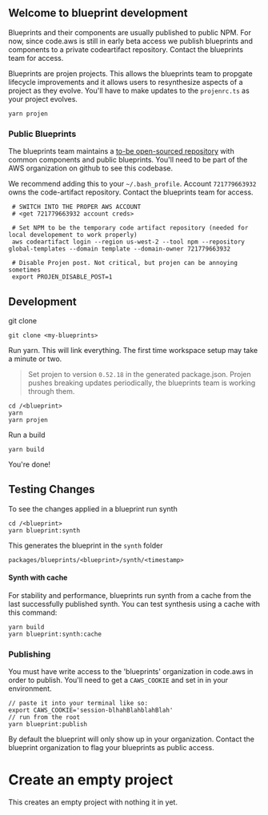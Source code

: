 ## Welcome to blueprint development

Blueprints and their components are usually published to public NPM. For now, since code.aws is
still in early beta access we publish blueprints and components to a private codeartifact
repository. Contact the blueprints team for access.

Blueprints are projen projects. This allows the blueprints team to propgate lifecycle improvements
and it allows users to resynthesize aspects of a project as they evolve. You'll have to make updates
to the `projenrc.ts` as your project evolves.

```
yarn projen
```

### Public Blueprints

The blueprints team maintains a
[to-be open-sourced repository](https://github.com/aws/caws-blueprints/blob/main/README.md) with
common components and public blueprints. You'll need to be part of the AWS organization on github to
see this codebase.

We recommend adding this to your `~/.bash_profile`. Account `721779663932` owns the code-artifact
repository. Contact the blueprints team for access.

```
 # SWITCH INTO THE PROPER AWS ACCOUNT
 # <get 721779663932 account creds>

 # Set NPM to be the temporary code artifact repository (needed for local developement to work properly)
 aws codeartifact login --region us-west-2 --tool npm --repository global-templates --domain template --domain-owner 721779663932

 # Disable Projen post. Not critical, but projen can be annoying sometimes
 export PROJEN_DISABLE_POST=1
```

## Development

git clone

```
git clone <my-blueprints>
```

Run yarn. This will link everything. The first time workspace setup may take a minute or two.

> Set projen to version `0.52.18` in the generated package.json. Projen pushes breaking updates
> periodically, the blueprints team is working through them.

```
cd /<blueprint>
yarn
yarn projen
```

Run a build

```
yarn build
```

You're done!

## Testing Changes

To see the changes applied in a blueprint run synth

```
cd /<blueprint>
yarn blueprint:synth
```

This generates the blueprint in the `synth` folder

```
packages/blueprints/<blueprint>/synth/<timestamp>
```

#### Synth with cache

For stability and performance, blueprints run synth from a cache from the last successfully
published synth. You can test synthesis using a cache with this command:

```
yarn build
yarn blueprint:synth:cache
```

### Publishing

You must have write access to the 'blueprints' organization in code.aws in order to publish. You'll
need to get a `CAWS_COOKIE` and set in in your environment.

```
// paste it into your terminal like so:
export CAWS_COOKIE='session-blhahBlahblahBlah'
// run from the root
yarn blueprint:publish
```

By default the blueprint will only show up in your organization. Contact the blueprint organization
to flag your blueprints as public access.

# Create an empty project

This creates an empty project with nothing it in yet.
